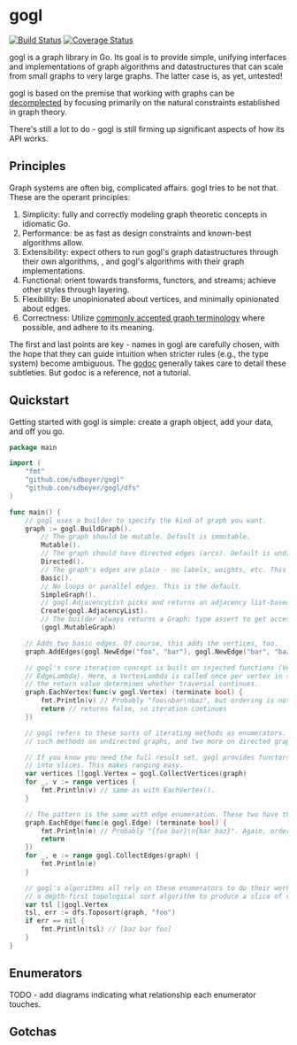 # gogl

[![Build Status](https://travis-ci.org/sdboyer/gogl.png?branch=master)](https://travis-ci.org/sdboyer/gogl)
[![Coverage Status](https://coveralls.io/repos/sdboyer/gogl/badge.png?branch=master)](https://coveralls.io/r/sdboyer/gogl?branch=master)

gogl is a graph library in Go. Its goal is to provide simple, unifying interfaces and implementations of graph algorithms and datastructures that can scale from small graphs to very large graphs. The latter case is, as yet, untested!

gogl is based on the premise that working with graphs can be [decomplected](http://www.infoq.com/presentations/Simple-Made-Easy) by focusing primarily on the natural constraints established in graph theory.

There's still a lot to do - gogl is still firming up significant aspects of how its API works.

## Principles

Graph systems are often big, complicated affairs. gogl tries to be not that. These are the operant principles:

1. Simplicity: fully and correctly modeling graph theoretic concepts in idiomatic Go.
1. Performance: be as fast as design constraints and known-best algorithms allow.
1. Extensibility: expect others to run gogl's graph datastructures through their own algorithms, , and gogl's algorithms with their graph implementations.
1. Functional: orient towards transforms, functors, and streams; achieve other styles through layering.
1. Flexibility: Be unopinionated about vertices, and minimally opinionated about edges.
1. Correctness: Utilize [commonly accepted graph terminology](http://en.wikipedia.org/wiki/Glossary_of_graph_theory) where possible, and adhere to its meaning.

The first and last points are key - names in gogl are carefully chosen, with the hope that they can guide intuition when stricter rules (e.g., the type system) become ambiguous. The [godoc](https://godoc.org/github.com/sdboyer/gogl) generally takes care to detail these subtleties. But godoc is a reference, not a tutorial.

## Quickstart

Getting started with gogl is simple: create a graph object, add your data, and off you go.

```go
package main

import (
	"fmt"
	"github.com/sdboyer/gogl"
	"github.com/sdboyer/gogl/dfs"
)

func main() {
	// gogl uses a builder to specify the kind of graph you want.
	graph := gogl.BuildGraph().
		// The graph should be mutable. Default is immutable.
		Mutable().
		// The graph should have directed edges (arcs). Default is undirected.
		Directed().
		// The graph's edges are plain - no labels, weights, etc. This is the default.
		Basic().
		// No loops or parallel edges. This is the default.
		SimpleGraph().
		// gogl.AdjacencyList picks and returns an adjacency list-based graph, based on the spec.
		Create(gogl.AdjacencyList).
		// The builder always returns a Graph; type assert to get access to add/remove methods.
		(gogl.MutableGraph)

	// Adds two basic edges. Of course, this adds the vertices, too.
	graph.AddEdges(gogl.NewEdge("foo", "bar"), gogl.NewEdge("bar", "baz"))

	// gogl's core iteration concept is built on injected functions (VertexLambda or
	// EdgeLambda). Here, a VertexLambda is called once per vertex in the graph;
	// the return value determines whether traversal continues.
	graph.EachVertex(func(v gogl.Vertex) (terminate bool) {
		fmt.Println(v) // Probably "foo\nbar\nbaz", but ordering is not guaranteed.
		return // returns false, so iteration continues
	})

	// gogl refers to these sorts of iterating methods as enumerators. There are four
	// such methods on undirected graphs, and two more on directed graphs.

	// If you know you need the full result set, gogl provides functors to collect enumerations
	// into slices. This makes ranging easy.
	var vertices []gogl.Vertex = gogl.CollectVertices(graph)
	for _, v := range vertices {
		fmt.Println(v) // same as with EachVertex().
	}

	// The pattern is the same with edge enumeration. These two have the same output:
	graph.EachEdge(func(e gogl.Edge) (terminate bool) {
		fmt.Println(e) // Probably "{foo bar}\n{bar baz}". Again, ordering is not guaranteed.
		return
	})
	for _, e := range gogl.CollectEdges(graph) {
		fmt.Println(e)
	}

	// gogl's algorithms all rely on these enumerators to do their work. Here, we use
	// a depth-first topological sort algorithm to produce a slice of vertices.
	var tsl []gogl.Vertex
	tsl, err := dfs.Toposort(graph, "foo")
	if err == nil {
		fmt.Println(tsl) // [baz bar foo]
	}
}
```

## Enumerators

TODO - add diagrams indicating what relationship each enumerator touches.

## Gotchas
